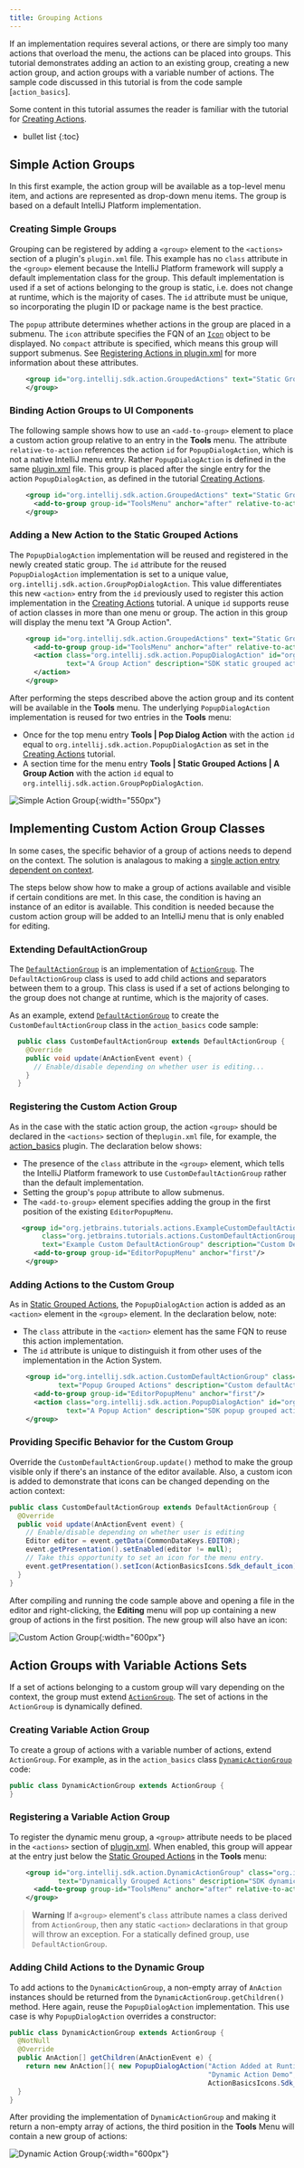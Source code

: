 ```yaml
---
title: Grouping Actions
---
```

<!-- Copyright 2000-2020 JetBrains s.r.o. and other contributors. Use of this source code is governed by the Apache 2.0 license that can be found in the LICENSE file. -->

If an implementation requires several actions, or there are simply too many actions that overload the menu, the actions can be placed into groups.
This tutorial demonstrates adding an action to an existing group, creating a new action group, and action groups with a variable number of actions.
The sample code discussed in this tutorial is from the code sample [`action_basics`].

Some content in this tutorial assumes the reader is familiar with the tutorial for [Creating Actions](working_with_custom_actions.md).

* bullet list
{:toc}

## Simple Action Groups
In this first example, the action group will be available as a top-level menu item, and actions are represented as drop-down menu items.
The group is based on a default IntelliJ Platform implementation.

### Creating Simple Groups
Grouping can be registered by adding a `<group>` element to the `<actions>` section of a plugin's `plugin.xml` file.
This example has no `class` attribute in the `<group>` element because the IntelliJ Platform framework will supply a default implementation class for the group. 
This default implementation is used if a set of actions belonging to the group is static, i.e. does not change at runtime, which is the majority of cases.
The `id` attribute must be unique, so incorporating the plugin ID or package name is the best practice.

The `popup` attribute determines whether actions in the group are placed in a submenu.
The `icon` attribute specifies the FQN of an [`Icon`](/reference_guide/work_with_icons_and_images.md) object to be displayed.
No `compact` attribute is specified, which means this group will support submenus.
See [Registering Actions in plugin.xml](/basics/action_system.md#registering-actions-in-pluginxml) for more information about these attributes.

```xml
    <group id="org.intellij.sdk.action.GroupedActions" text="Static Grouped Actions" popup="true" icon="ActionBasicsIcons.Sdk_default_icon">
    </group>
```

### Binding Action Groups to UI Components
The following sample shows how to use an `<add-to-group>` element to place a custom action group relative to an entry in the **Tools** menu. 
The attribute `relative-to-action` references the action `id` for `PopupDialogAction`, which is not a native IntelliJ menu entry. 
Rather `PopupDialogAction` is defined in the same [plugin.xml](https://github.com/JetBrains/intellij-sdk-docs/blob/master/code_samples/action_basics/src/main/resources/META-INF/plugin.xml) file.
This group is placed after the single entry for the action `PopupDialogAction`, as defined in the tutorial [Creating Actions](working_with_custom_actions.md#registering-an-action-with-the-new-action-form).

```xml
    <group id="org.intellij.sdk.action.GroupedActions" text="Static Grouped Actions" popup="true" icon="ActionBasicsIcons.Sdk_default_icon">
      <add-to-group group-id="ToolsMenu" anchor="after" relative-to-action="org.intellij.sdk.action.PopupDialogAction"/>
    </group>
```

### Adding a New Action to the Static Grouped Actions
The `PopupDialogAction` implementation will be reused and registered in the newly created static group. 
The `id` attribute for the reused `PopupDialogAction` implementation is set to a unique value, `org.intellij.sdk.action.GroupPopDialogAction`.
This value differentiates this new `<action>` entry from the `id` previously used to register this action implementation in the [Creating Actions](working_with_custom_actions.md#registering-an-action-with-the-new-action-form) tutorial. 
A unique `id` supports reuse of action classes in more than one menu or group.
The action in this group will display the menu text "A Group Action".

```xml
    <group id="org.intellij.sdk.action.GroupedActions" text="Static Grouped Actions" popup="true" icon="ActionBasicsIcons.Sdk_default_icon">
      <add-to-group group-id="ToolsMenu" anchor="after" relative-to-action="org.intellij.sdk.action.PopupDialogAction"/>
      <action class="org.intellij.sdk.action.PopupDialogAction" id="org.intellij.sdk.action.GroupPopDialogAction"
              text="A Group Action" description="SDK static grouped action example" icon="ActionBasicsIcons.Sdk_default_icon">
      </action>
    </group>
```

After performing the steps described above the action group and its content will be available in the **Tools** menu.
The underlying `PopupDialogAction` implementation is reused for two entries in the **Tools** menu:
* Once for the top menu entry **Tools \| Pop Dialog Action** with the action `id` equal to `org.intellij.sdk.action.PopupDialogAction` as set in the [Creating Actions](/tutorials/action_system/working_with_custom_actions.md#registering-an-action-with-the-new-action-form) tutorial.
* A section time for the menu entry **Tools \| Static Grouped Actions \| A Group Action** with the action `id` equal to `org.intellij.sdk.action.GroupPopDialogAction`.

![Simple Action Group](img/grouped_action.png){:width="550px"}
    
  
## Implementing Custom Action Group Classes
In some cases, the specific behavior of a group of actions needs to depend on the context.
The solution is analagous to making a [single action entry dependent on context](working_with_custom_actions.md#extending-the-update-method). 

The steps below show how to make a group of actions available and visible if certain conditions are met.
In this case, the condition is having an instance of an editor is available. 
This condition is needed because the custom action group will be added to an IntelliJ menu that is only enabled for editing.

### Extending DefaultActionGroup
The [`DefaultActionGroup`](upsource:///platform/platform-api/src/com/intellij/openapi/actionSystem/DefaultActionGroup.java) is an implementation of [`ActionGroup`](upsource:///platform/editor-ui-api/src/com/intellij/openapi/actionSystem/ActionGroup.java).
The `DefaultActionGroup` class is used to add child actions and separators between them to a group.
This class is used if a set of actions belonging to the group does not change at runtime, which is the majority of cases.

As an example, extend [`DefaultActionGroup`](upsource:///platform/platform-api/src/com/intellij/openapi/actionSystem/DefaultActionGroup.java) 
to create the `CustomDefaultActionGroup` class in the `action_basics` code sample:

```java
  public class CustomDefaultActionGroup extends DefaultActionGroup {
    @Override
    public void update(AnActionEvent event) {
      // Enable/disable depending on whether user is editing...
    }
  }
```

### Registering the Custom Action Group
As in the case with the static action group, the action `<group>` should be declared in the `<actions>` section of the`plugin.xml` file, for example, the [action_basics](https://github.com/JetBrains/intellij-sdk-docs/blob/master/code_samples/action_basics/src/main/resources/META-INF/plugin.xml) plugin. 
The declaration below shows:
* The presence of the `class` attribute in the `<group>` element, which tells the IntelliJ Platform framework to use `CustomDefaultActionGroup` rather than the default implementation.
* Setting the group's `popup` attribute to allow submenus. 
* The `<add-to-group>` element specifies adding the group in the first position of the existing `EditorPopupMenu`.

```xml
   <group id="org.jetbrains.tutorials.actions.ExampleCustomDefaultActionGroup" 
        class="org.jetbrains.tutorials.actions.CustomDefaultActionGroup" popup="true"
        text="Example Custom DefaultActionGroup" description="Custom DefaultActionGroup Demo">
      <add-to-group group-id="EditorPopupMenu" anchor="first"/>
    </group>
```

### Adding Actions to the Custom Group
As in [Static Grouped Actions](#adding-a-new-action-to-the-static-grouped-actions), the `PopupDialogAction` action is added as an `<action>` element in the `<group>` element. 
In the declaration below, note:
  * The `class` attribute in the `<action>` element has the same FQN to reuse this action implementation.
  * The `id` attribute is unique to distinguish it from other uses of the implementation in the Action System.
   
```xml
    <group id="org.intellij.sdk.action.CustomDefaultActionGroup" class="org.intellij.sdk.action.CustomDefaultActionGroup" popup="true"
            text="Popup Grouped Actions" description="Custom defaultActionGroup demo" icon="ActionBasicsIcons.Sdk_default_icon">
      <add-to-group group-id="EditorPopupMenu" anchor="first"/>
      <action class="org.intellij.sdk.action.PopupDialogAction" id="org.intellij.sdk.action.CustomGroupedAction"
              text="A Popup Action" description="SDK popup grouped action example" icon="ActionBasicsIcons.Sdk_default_icon"/>
    </group>
```

### Providing Specific Behavior for the Custom Group
Override the `CustomDefaultActionGroup.update()` method to make the group visible only if there's an instance of the editor available. 
Also, a custom icon is added to demonstrate that icons can be changed depending on the action context:

```java
public class CustomDefaultActionGroup extends DefaultActionGroup {
  @Override
  public void update(AnActionEvent event) {
    // Enable/disable depending on whether user is editing
    Editor editor = event.getData(CommonDataKeys.EDITOR);
    event.getPresentation().setEnabled(editor != null);
    // Take this opportunity to set an icon for the menu entry.
    event.getPresentation().setIcon(ActionBasicsIcons.Sdk_default_icon);
  }
}
```

After compiling and running the code sample above and opening a file in the editor and right-clicking, the **Editing** menu will pop up containing a new group of actions in the first position. 
The new group will also have an icon:

![Custom Action Group](img/editor_popup_menu.png){:width="600px"}
  

## Action Groups with Variable Actions Sets
If a set of actions belonging to a custom group will vary depending on the context, the group must extend [`ActionGroup`](upsource:///platform/editor-ui-api/src/com/intellij/openapi/actionSystem/ActionGroup.java).
The set of actions in the `ActionGroup` is dynamically defined.

### Creating Variable Action Group
To create a group of actions with a variable number of actions, extend `ActionGroup`.
For example, as in the `action_basics` class [`DynamicActionGroup`](https://github.com/JetBrains/intellij-sdk-docs/blob/master/code_samples/action_basics/src/main/java/org/intellij/sdk/action/DynamicActionGroup.java) code:

```java
public class DynamicActionGroup extends ActionGroup {
}
```

### Registering a Variable Action Group
To register the dynamic menu group, a `<group>` attribute needs to be placed in the `<actions>` section of [plugin.xml](https://github.com/JetBrains/intellij-sdk-docs/blob/master/code_samples/action_basics/src/main/resources/META-INF/plugin.xml).
When enabled, this group will appear at the entry just below the [Static Grouped Actions](#binding-action-groups-to-ui-components) in the **Tools** menu:
```xml
    <group id="org.intellij.sdk.action.DynamicActionGroup" class="org.intellij.sdk.action.DynamicActionGroup" popup="true"
            text="Dynamically Grouped Actions" description="SDK dynamically grouped action example" icon="ActionBasicsIcons.Sdk_default_icon">
      <add-to-group group-id="ToolsMenu" anchor="after" relative-to-action="org.intellij.sdk.action.GroupedActions"/>
    </group>
```

> **Warning** If a`<group>` element's `class` attribute names a class derived from `ActionGroup`, then any static `<action>` declarations in that group will throw an exception. 
For a statically defined group, use `DefaultActionGroup`.

### Adding Child Actions to the Dynamic Group
To add actions to the `DynamicActionGroup`, a non-empty array of `AnAction` instances should be returned from the `DynamicActionGroup.getChildren()` method. 
Here again, reuse the `PopupDialogAction` implementation.
This use case is why `PopupDialogAction` overrides a constructor:

```java
public class DynamicActionGroup extends ActionGroup {
  @NotNull
  @Override
  public AnAction[] getChildren(AnActionEvent e) {
    return new AnAction[]{ new PopupDialogAction("Action Added at Runtime",
                                                 "Dynamic Action Demo",
                                                 ActionBasicsIcons.Sdk_default_icon) };
  }
}
```

After providing the implementation of `DynamicActionGroup` and making it return a non-empty array of actions, the third position in the **Tools** Menu will contain a new group of actions:

![Dynamic Action Group](img/dynamic_action_group.png){:width="600px"}
